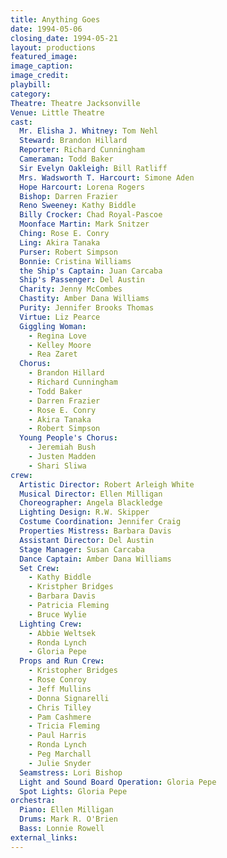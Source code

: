 ```yaml
---
title: Anything Goes
date: 1994-05-06
closing_date: 1994-05-21
layout: productions
featured_image: 
image_caption:
image_credit:
playbill: 
category: 
Theatre: Theatre Jacksonville
Venue: Little Theatre
cast:
  Mr. Elisha J. Whitney: Tom Nehl
  Steward: Brandon Hillard
  Reporter: Richard Cunningham
  Cameraman: Todd Baker
  Sir Evelyn Oakleigh: Bill Ratliff
  Mrs. Wadsworth T. Harcourt: Simone Aden
  Hope Harcourt: Lorena Rogers
  Bishop: Darren Frazier
  Reno Sweeney: Kathy Biddle
  Billy Crocker: Chad Royal-Pascoe
  Moonface Martin: Mark Snitzer
  Ching: Rose E. Conry
  Ling: Akira Tanaka
  Purser: Robert Simpson
  Bonnie: Cristina Williams
  the Ship's Captain: Juan Carcaba
  Ship's Passenger: Del Austin
  Charity: Jenny McCombes
  Chastity: Amber Dana Williams
  Purity: Jennifer Brooks Thomas
  Virtue: Liz Pearce
  Giggling Woman: 
    - Regina Love
    - Kelley Moore
    - Rea Zaret
  Chorus: 
    - Brandon Hillard
    - Richard Cunningham
    - Todd Baker
    - Darren Frazier
    - Rose E. Conry
    - Akira Tanaka
    - Robert Simpson
  Young People's Chorus: 
    - Jeremiah Bush
    - Justen Madden
    - Shari Sliwa
crew:
  Artistic Director: Robert Arleigh White
  Musical Director: Ellen Milligan
  Choreographer: Angela Blackledge
  Lighting Design: R.W. Skipper
  Costume Coordination: Jennifer Craig
  Properties Mistress: Barbara Davis
  Assistant Director: Del Austin
  Stage Manager: Susan Carcaba
  Dance Captain: Amber Dana Williams
  Set Crew: 
    - Kathy Biddle
    - Kristpher Bridges
    - Barbara Davis
    - Patricia Fleming
    - Bruce Wylie
  Lighting Crew: 
    - Abbie Weltsek
    - Ronda Lynch
    - Gloria Pepe
  Props and Run Crew: 
    - Kristopher Bridges
    - Rose Conroy
    - Jeff Mullins
    - Donna Signarelli
    - Chris Tilley
    - Pam Cashmere
    - Tricia Fleming
    - Paul Harris
    - Ronda Lynch
    - Peg Marchall
    - Julie Snyder
  Seamstress: Lori Bishop
  Light and Sound Board Operation: Gloria Pepe
  Spot Lights: Gloria Pepe
orchestra:
  Piano: Ellen Milligan
  Drums: Mark R. O'Brien
  Bass: Lonnie Rowell
external_links:
---
```

